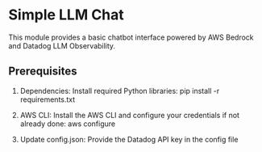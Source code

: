 # Simple LLM Chat

This module provides a basic chatbot interface powered by AWS Bedrock and Datadog LLM Observability.

## Prerequisites

1. Dependencies: Install required Python libraries:
pip install -r requirements.txt

2. AWS CLI: Install the AWS CLI and configure your credentials if not already done:
aws configure

3. Update config.json: Provide the Datadog API key in the config file